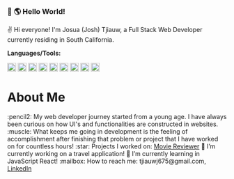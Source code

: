 ### 👋 :earth_americas: Hello World!

:v: Hi everyone! I'm Josua (Josh) Tjiauw, a Full Stack Web Developer currently residing in South California. 

**Languages/Tools:**
<p>
<img height="20px" alt="HTML5" src="https://i.imgur.com/lQaVUxo.png" />
<img height="20px" alt="CSS" src="https://i.imgur.com/273pZ6z.png" />
<img height="20px" alt="JavaScript" src="https://i.imgur.com/pHYmZwg.png" />
<img height="20px" alt="Python" src="https://i.imgur.com/TCfPUjA.png" />
<img height="20px" alt="C++" src="https://i.imgur.com/d4tEAzD.png" />
<img height="20px" alt="React" src="https://i.imgur.com/IU3xwR7.png" />
<img height="20px" alt="Node.js" src="https://i.imgur.com/7oNhI75.png" />
<img height="20px" alt="PostgreSQL" src="https://i.imgur.com/ZtTku9j.png" />
<img height="20px" alt="GitHub" src="https://i.imgur.com/u7cDmQI.png" />
</p>

<h1>About Me</h1>
:pencil2: My web developer journey started from a young age. I have always been curious on how UI's and functionalities are constructed in websites.
:muscle: What keeps me going in development is the feeling of accomplishment after finishing that problem or project that I have worked on for countless hours!
:star: Projects I worked on: <a href="https://josh-tjiauw.github.io/ajax-project/">Movie Reviewer</a>
🔭 I’m currently working on a travel application!
🌱 I’m currently learning in JavaScript React!
:mailbox: How to reach me: tjiauwj675@gmail.com, <a href="https://www.linkedin.com/in/josh-tjiauw/">LinkedIn</a>

